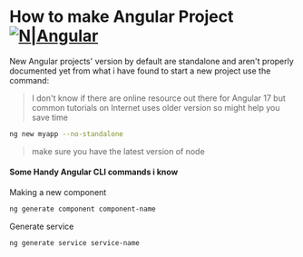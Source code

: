 # How to make Angular Project [![N|Angular](https://img.shields.io/badge/angular-0077B5?style=for-the-badge&logo=angular&logoColor=white&color=EF1111)](https://angular.io)

New Angular projects' version by default are standalone and aren't properly documented yet from what i have found to start a new project use the command:


> I don't know if there are online resource out there for Angular 17 but common tutorials on Internet uses older version so might help you save time

```sh
ng new myapp --no-standalone
```

> make sure you have the latest version of node

#### Some Handy Angular CLI commands i know

Making a new component

```sh
ng generate component component-name
```

Generate service

```sh
ng generate service service-name
```
